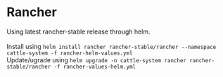 # Rancher
Using latest rancher-stable release through helm.\
\
Install using ```helm install rancher rancher-stable/rancher --namespace cattle-system -f rancher-helm-values.yml```\
Update/ugrade using ```helm upgrade -n cattle-system rancher rancher-stable/rancher -f rancher-values-helm.yml```
